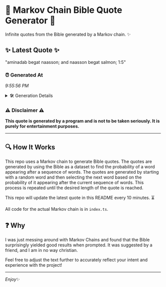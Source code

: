 # 📖 Markov Chain Bible Quote Generator 📖

Infinite quotes from the Bible generated by a Markov chain. ✨

## ✨ Latest Quote ✨
"aminadab begat naasson; and naasson begat salmon; 1:5"

### ⏰ Generated At
*9:55:56 PM*

<details>
    <summary>🛠️ Generation Details</summary>
    <p>
        <strong>🌱 Seed:</strong> aminadab<br>
        <strong>🔄 Iterations:</strong> 7<br>
        <strong>📜 Context History:</strong><br>[ aminadab ]: begat<br>[ aminadab, begat ]: naasson;<br>[ aminadab, begat, naasson; ]: and<br>[ aminadab, begat, naasson;, and ]: naasson<br>[ aminadab, begat, naasson;, and, naasson ]: begat<br>[ aminadab, begat, naasson;, and, naasson, begat ]: salmon;<br>[ begat, naasson;, and, naasson, begat, salmon; ]: 1:5<br>
    </p>
</details>

### ⚠️ Disclaimer ⚠️
**This quote is generated by a program and is not to be taken seriously. It is purely for entertainment purposes.**

---

## 🔍 How It Works

This repo uses a Markov chain to generate Bible quotes. The quotes are generated by using the Bible as a dataset to find the probability of a word appearing after a sequence of words. The quotes are generated by starting with a random word and then selecting the next word based on the probability of it appearing after the current sequence of words. This process is repeated until the desired length of the quote is reached.

This repo will update the latest quote in this README every 10 minutes. ⏳

All code for the actual Markov chain is in `index.ts`.

## ❓ Why

I was just messing around with Markov Chains and found that the Bible surprisingly yielded good results when prompted. 
It was suggested by a friend, and I am in no way christian.

Feel free to adjust the text further to accurately reflect your intent and experience with the project!

---

*Enjoy*✨
